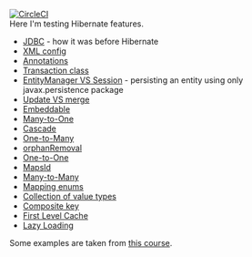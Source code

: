 [![CircleCI](https://circleci.com/gh/circleci/circleci-docs.svg?style=svg)](https://app.circleci.com/pipelines/github/tyoma17/hibernate-features?branch=master) \
Here I'm testing Hibernate features.

- [JDBC](https://github.com/tyoma17/hibernate-features/tree/master/jdbc) - how it was before Hibernate
- [XML config](https://github.com/tyoma17/hibernate-features/tree/master/hibernate-xml)
- [Annotations](https://github.com/tyoma17/hibernate-features/tree/master/hibernate-annotations)
- [Transaction class](https://github.com/tyoma17/hibernate-features/blob/master/transaction-class/src/main/java/com/tyoma17/hibernate/transaction/client/HelloWorldClient.java)
- [EntityManager VS Session](https://github.com/tyoma17/hibernate-features/blob/master/entity-manager-vs-session) - persisting an entity using only javax.persistence package
- [Update VS merge](https://github.com/tyoma17/hibernate-features/blob/master/transaction-class/src/main/java/com/tyoma17/hibernate/transaction/client/EntityUpdateClient.java)
- [Embeddable](https://github.com/tyoma17/hibernate-features/tree/master/embeddable)
- [Many-to-One](https://github.com/tyoma17/hibernate-features/tree/master/many-to-one)
- [Cascade](https://github.com/tyoma17/hibernate-features/tree/master/cascade)
- [One-to-Many](https://github.com/tyoma17/hibernate-features/tree/master/one-to-many)
- [orphanRemoval](https://github.com/tyoma17/hibernate-features/tree/master/orphan-removal)
- [One-to-One](https://github.com/tyoma17/hibernate-features/tree/master/one-to-one)
- [MapsId](https://github.com/tyoma17/hibernate-features/tree/master/maps-id)
- [Many-to-Many](https://github.com/tyoma17/hibernate-features/tree/master/many-to-many)
- [Mapping enums](https://github.com/tyoma17/hibernate-features/tree/master/mapping-enums)
- [Collection of value types](https://github.com/tyoma17/hibernate-features/tree/master/value-types-collection)
- [Composite key](https://github.com/tyoma17/hibernate-features/tree/master/composite-key)
- [First Level Cache](https://github.com/tyoma17/hibernate-features/blob/master/entity-manager-vs-session/src/main/java/com/tyoma17/hibernate/entity_manager/client/FirstLevelCacheClient.java)
- [Lazy Loading](https://github.com/tyoma17/hibernate-features/tree/master/one-to-many/src/main/java/com/tyoma17/hibernate/entity_manager/client/FirstLevelCacheClient.java)

Some examples are taken from [this course](https://www.udemy.com/course/hibernate-and-jpa-fundamentals/).